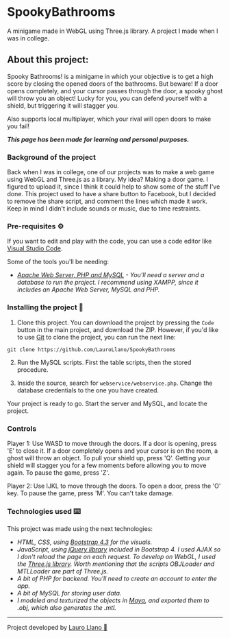 # SpookyBathrooms
A minigame made in WebGL using Three.js library. A project I made when I was in college.

## About this project:
Spooky Bathrooms! is a minigame in which your objective is to get a high score by closing the opened doors of the bathrooms. But beware! If a door opens completely, and your cursor passes through the door, a spooky ghost will throw you an object! Lucky for you, you can defend yourself with a shield, but triggering it will stagger you.

Also supports local multiplayer, which your rival will open doors to make you fail!

***This page has been made for learning and personal purposes.***

### Background of the project
Back when I was in college, one of our projects was to make a web game using WebGL and Three.js as a library. My idea? Making a door game.
I figured to upload it, since I think it could help to show some of the stuff I've done.
This project used to have a share button to Facebook, but I decided to remove the share script, and comment the lines which made it work.
Keep in mind I didn't include sounds or music, due to time restraints.

### Pre-requisites ⚙️
If you want to edit and play with the code, you can use a code editor like [Visual Studio Code](https://code.visualstudio.com/).

Some of the tools you'll be needing:

* _[Apache Web Server, PHP and MySQL](https://www.apachefriends.org/) - You'll need a server and a database to run the project. I recommend using XAMPP, since it includes an Apache Web Server, MySQL and PHP._

### Installing the project 🔧
1. Clone this project. You can download the project by pressing the `Code` button in the main project, and download the ZIP. However, if you'd like to use [Git](https://git-scm.com/) to clone the project, you can run the next line:

```
git clone https://github.com/LauroLlano/SpookyBathrooms
```

2. Run the MySQL scripts. First the table scripts, then the stored procedure.

3. Inside the source, search for `webservice/webservice.php`. Change the database credentials to the one you have created.

Your project is ready to go. Start the server and MySQL, and locate the project.

### Controls
Player 1: Use WASD to move through the doors. If a door is opening, press 'E' to close it. If a door completely opens and your cursor is on the room, a ghost will throw an object. To pull your shield up, press 'Q'. Getting your shield will stagger you for a few moments before allowing you to move again. To pause the game, press 'Z'.

Player 2: Use IJKL to move through the doors. To open a door, press the 'O' key. To pause the game, press 'M'. You can't take damage.

### Technologies used ⌨️
This project was made using the next technologies:
* _HTML, CSS, using [Bootstrap 4.3](https://getbootstrap.com/docs/4.3/getting-started/download/) for the visuals._
* _JavaScript, using [jQuery library](https://jquery.com/) included in Bootstrap 4. I used AJAX so I don't reload the page on each request. To develop on WebGL, I used the [Three.js library](https://threejs.org/). Worth mentioning that the scripts OBJLoader and MTLLoader are part of Three.js._
* _A bit of PHP for backend. You'll need to create an account to enter the app._
* _A bit of MySQL for storing user data._
* _I modeled and texturized the objects in [Maya](https://www.autodesk.es/products/maya/), and exported them to .obj, which also generates the .mtl._

---
Project developed by [Lauro Llano 👾](https://github.com/LauroLlano)